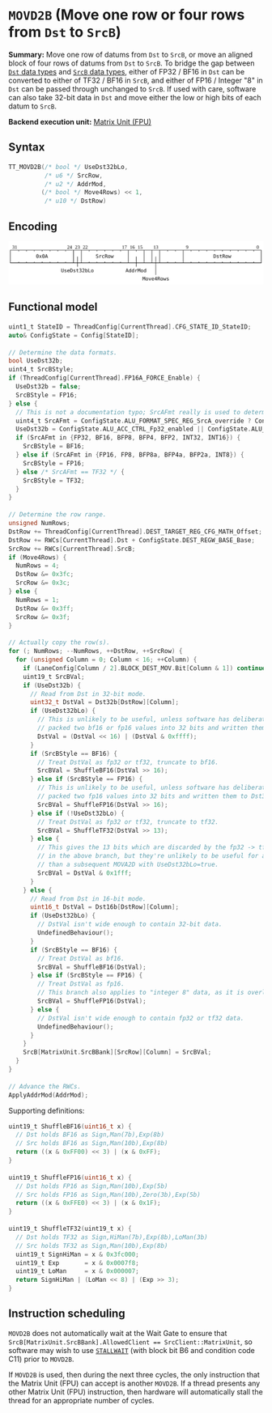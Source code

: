 # `MOVD2B` (Move one row or four rows from `Dst` to `SrcB`)

**Summary:** Move one row of datums from `Dst` to `SrcB`, or move an aligned block of four rows of datums from `Dst` to `SrcB`. To bridge the gap between [`Dst` data types](Dst.md#data-types) and [`SrcB` data types](SrcASrcB.md#data-types), either of FP32 / BF16 in `Dst` can be converted to either of TF32 / BF16 in `SrcB`, and either of FP16 / Integer "8" in `Dst` can be passed through unchanged to `SrcB`. If used with care, software can also take 32-bit data in `Dst` and move either the low or high bits of each datum to `SrcB`.

**Backend execution unit:** [Matrix Unit (FPU)](MatrixUnit.md)

## Syntax

```c
TT_MOVD2B(/* bool */ UseDst32bLo,
          /* u6 */ SrcRow,
          /* u2 */ AddrMod,
         (/* bool */ Move4Rows) << 1,
          /* u10 */ DstRow)
```

## Encoding

![](../../../Diagrams/Out/Bits32_MOVD2B.svg)

## Functional model

```c
uint1_t StateID = ThreadConfig[CurrentThread].CFG_STATE_ID_StateID;
auto& ConfigState = Config[StateID];

// Determine the data formats.
bool UseDst32b;
uint4_t SrcBStyle;
if (ThreadConfig[CurrentThread].FP16A_FORCE_Enable) {
  UseDst32b = false;
  SrcBStyle = FP16;
} else {
  // This is not a documentation typo; SrcAFmt really is used to determine SrcBStyle.
  uint4_t SrcAFmt = ConfigState.ALU_FORMAT_SPEC_REG_SrcA_override ? ConfigState.ALU_FORMAT_SPEC_REG_SrcA_val : ConfigState.ALU_FORMAT_SPEC_REG0_SrcA;
  UseDst32b = ConfigState.ALU_ACC_CTRL_Fp32_enabled || ConfigState.ALU_ACC_CTRL_INT8_math_enabled;
  if (SrcAFmt in {FP32, BF16, BFP8, BFP4, BFP2, INT32, INT16}) {
    SrcBStyle = BF16;
  } else if (SrcAFmt in {FP16, FP8, BFP8a, BFP4a, BFP2a, INT8}) {
    SrcBStyle = FP16;
  } else /* SrcAFmt == TF32 */ {
    SrcBStyle = TF32;
  }
}

// Determine the row range.
unsigned NumRows;
DstRow += ThreadConfig[CurrentThread].DEST_TARGET_REG_CFG_MATH_Offset;
DstRow += RWCs[CurrentThread].Dst + ConfigState.DEST_REGW_BASE_Base;
SrcRow += RWCs[CurrentThread].SrcB;
if (Move4Rows) {
  NumRows = 4;
  DstRow &= 0x3fc;
  SrcRow &= 0x3c;
} else {
  NumRows = 1;
  DstRow &= 0x3ff;
  SrcRow &= 0x3f;
}

// Actually copy the row(s).
for (; NumRows; --NumRows, ++DstRow, ++SrcRow) {
  for (unsigned Column = 0; Column < 16; ++Column) {
    if (LaneConfig[Column / 2].BLOCK_DEST_MOV.Bit[Column & 1]) continue;
    uint19_t SrcBVal;
    if (UseDst32b) {
      // Read from Dst in 32-bit mode.
      uint32_t DstVal = Dst32b[DstRow][Column];
      if (UseDst32bLo) {
        // This is unlikely to be useful, unless software has deliberately
        // packed two bf16 or fp16 values into 32 bits and written them to Dst32b.
        DstVal = (DstVal << 16) | (DstVal & 0xffff);
      }
      if (SrcBStyle == BF16) {
        // Treat DstVal as fp32 or tf32, truncate to bf16.
        SrcBVal = ShuffleBF16(DstVal >> 16);
      } else if (SrcBStyle == FP16) {
        // This is unlikely to be useful, unless software has deliberately
        // packed two fp16 values into 32 bits and written them to Dst32b.
        SrcBVal = ShuffleFP16(DstVal >> 16);
      } else if (!UseDst32bLo) {
        // Treat DstVal as fp32 or tf32, truncate to tf32.
        SrcBVal = ShuffleTF32(DstVal >> 13);
      } else {
        // This gives the 13 bits which are discarded by the fp32 -> tf32 conversion
        // in the above branch, but they're unlikely to be useful for anything other
        // than a subsequent MOVA2D with UseDst32bLo=true.
        SrcBVal = DstVal & 0x1fff;
      }
    } else {
      // Read from Dst in 16-bit mode.
      uint16_t DstVal = Dst16b[DstRow][Column];
      if (UseDst32bLo) {
        // DstVal isn't wide enough to contain 32-bit data.
        UndefinedBehaviour();
      }
      if (SrcBStyle == BF16) {
        // Treat DstVal as bf16.
        SrcBVal = ShuffleBF16(DstVal);
      } else if (SrcBStyle == FP16) {
        // Treat DstVal as fp16.
        // This branch also applies to "integer 8" data, as it is overlaid on to fp16.
        SrcBVal = ShuffleFP16(DstVal);
      } else {
        // DstVal isn't wide enough to contain fp32 or tf32 data.
        UndefinedBehaviour();
      }
    }
    SrcB[MatrixUnit.SrcBBank][SrcRow][Column] = SrcBVal;
  }
}

// Advance the RWCs.
ApplyAddrMod(AddrMod);
```

Supporting definitions:
```c
uint19_t ShuffleBF16(uint16_t x) {
  // Dst holds BF16 as Sign,Man(7b),Exp(8b)
  // Src holds BF16 as Sign,Man(10b),Exp(8b)
  return ((x & 0xFF00) << 3) | (x & 0xFF);
}

uint19_t ShuffleFP16(uint16_t x) {
  // Dst holds FP16 as Sign,Man(10b),Exp(5b)
  // Src holds FP16 as Sign,Man(10b),Zero(3b),Exp(5b)
  return ((x & 0xFFE0) << 3) | (x & 0x1F);
}

uint19_t ShuffleTF32(uint19_t x) {
  // Dst holds TF32 as Sign,HiMan(7b),Exp(8b),LoMan(3b)
  // Src holds TF32 as Sign,Man(10b),Exp(8b)
  uint19_t SignHiMan = x & 0x3fc000;
  uint19_t Exp       = x & 0x0007f8;
  uint19_t LoMan     = x & 0x000007;
  return SignHiMan | (LoMan << 8) | (Exp >> 3);
}
```

## Instruction scheduling

`MOVD2B` does not automatically wait at the Wait Gate to ensure that `SrcB[MatrixUnit.SrcBBank].AllowedClient == SrcClient::MatrixUnit`, so software may wish to use [`STALLWAIT`](STALLWAIT.md) (with block bit B6 and condition code C11) prior to `MOVD2B`.

If `MOVD2B` is used, then during the next three cycles, the only instruction that the Matrix Unit (FPU) can accept is another `MOVD2B`. If a thread presents any other Matrix Unit (FPU) instruction, then hardware will automatically stall the thread for an appropriate number of cycles.
